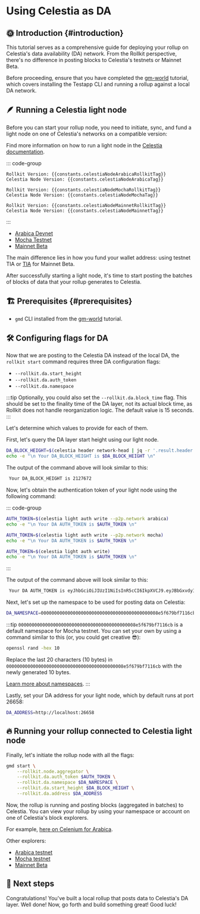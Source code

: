 # Using Celestia as DA

<!-- markdownlint-disable MD033 -->
<script setup>
import constants from '../../.vitepress/constants/constants.js'
</script>

## 🌞 Introduction {#introduction}

This tutorial serves as a comprehensive guide for deploying your rollup on Celestia's data availability (DA) network. From the Rollkit perspective, there's no difference in posting blocks to Celestia's testnets or Mainnet Beta.

Before proceeding, ensure that you have completed the [gm-world](/tutorials/gm-world) tutorial, which covers installing the Testapp CLI and running a rollup against a local DA network.

## 🪶 Running a Celestia light node

Before you can start your rollup node, you need to initiate, sync, and fund a light node on one of Celestia's networks on a compatible version:

Find more information on how to run a light node in the [Celestia documentation](https://celestia.org/run-a-light-node/#start-up-a-node).

::: code-group

```sh-vue [Arabica]
Rollkit Version: {{constants.celestiaNodeArabicaRollkitTag}}
Celestia Node Version: {{constants.celestiaNodeArabicaTag}}
```

```sh-vue [Mocha]
Rollkit Version: {{constants.celestiaNodeMochaRollkitTag}}
Celestia Node Version: {{constants.celestiaNodeMochaTag}}
```

```sh-vue [Mainnet]
Rollkit Version: {{constants.celestiaNodeMainnetRollkitTag}}
Celestia Node Version: {{constants.celestiaNodeMainnetTag}}
```

:::

- [Arabica Devnet](https://docs.celestia.org/nodes/arabica-devnet)
- [Mocha Testnet](https://docs.celestia.org/nodes/mocha-testnet)
- [Mainnet Beta](https://docs.celestia.org/nodes/mainnet)

The main difference lies in how you fund your wallet address: using testnet TIA or [TIA](https://docs.celestia.org/learn/tia#overview-of-tia) for Mainnet Beta.

After successfully starting a light node, it's time to start posting the batches of blocks of data that your rollup generates to Celestia.

## 🏗️ Prerequisites {#prerequisites}

- `gmd` CLI installed from the [gm-world](/tutorials/gm-world) tutorial.

## 🛠️ Configuring flags for DA

Now that we are posting to the Celestia DA instead of the local DA, the `rollkit start` command requires three DA configuration flags:

- `--rollkit.da.start_height`
- `--rollkit.da.auth_token`
- `--rollkit.da.namespace`

:::tip
Optionally, you could also set the `--rollkit.da.block_time` flag. This should be set to the finality time of the DA layer, not its actual block time, as Rollkit does not handle reorganization logic. The default value is 15 seconds.
:::

Let's determine which values to provide for each of them.

First, let's query the DA layer start height using our light node.

```bash
DA_BLOCK_HEIGHT=$(celestia header network-head | jq -r '.result.header.height')
echo -e "\n Your DA_BLOCK_HEIGHT is $DA_BLOCK_HEIGHT \n"
```

The output of the command above will look similar to this:

```bash
 Your DA_BLOCK_HEIGHT is 2127672
```

Now, let's obtain the authentication token of your light node using the following command:

::: code-group

```bash [Arabica Devnet]
AUTH_TOKEN=$(celestia light auth write --p2p.network arabica)
echo -e "\n Your DA AUTH_TOKEN is $AUTH_TOKEN \n"
```

```bash [Mocha Testnet]
AUTH_TOKEN=$(celestia light auth write --p2p.network mocha)
echo -e "\n Your DA AUTH_TOKEN is $AUTH_TOKEN \n"
```

```bash [Mainnet Beta]
AUTH_TOKEN=$(celestia light auth write)
echo -e "\n Your DA AUTH_TOKEN is $AUTH_TOKEN \n"
```

:::

The output of the command above will look similar to this:

```bash
 Your DA AUTH_TOKEN is eyJhbGciOiJIUzI1NiIsInR5cCI6IkpXVCJ9.eyJBbGxvdyI6WyJwdWJsaWMiLCJyZWFkIiwid3JpdGUiXX0.cSrJjpfUdTNFtzGho69V0D_8kyECn9Mzv8ghJSpKRDE
```

Next, let's set up the namespace to be used for posting data on Celestia:

```bash
DA_NAMESPACE=00000000000000000000000000000000000000000008e5f679bf7116cb
```

:::tip
`00000000000000000000000000000000000000000008e5f679bf7116cb` is a default namespace for Mocha testnet. You can set your own by using a command similar to this (or, you could get creative 😎):

```bash
openssl rand -hex 10
```

Replace the last 20 characters (10 bytes) in `00000000000000000000000000000000000000000008e5f679bf7116cb` with the newly generated 10 bytes.

[Learn more about namespaces](https://docs.celestia.org/developers/node-tutorial#namespaces).
:::

Lastly, set your DA address for your light node, which by default runs at
port 26658:

```bash
DA_ADDRESS=http://localhost:26658
```

## 🔥 Running your rollup connected to Celestia light node

Finally, let's initiate the rollup node with all the flags:

```bash
gmd start \
    --rollkit.node.aggregator \
    --rollkit.da.auth_token $AUTH_TOKEN \
    --rollkit.da.namespace $DA_NAMESPACE \
    --rollkit.da.start_height $DA_BLOCK_HEIGHT \
    --rollkit.da.address $DA_ADDRESS
```

Now, the rollup is running and posting blocks (aggregated in batches) to Celestia. You can view your rollup by using your namespace or account on one of Celestia's block explorers.

For example, [here on Celenium for Arabica](https://arabica.celenium.io/).

Other explorers:

- [Arabica testnet](https://docs.celestia.org/nodes/arabica-testnet#explorers)
- [Mocha testnet](https://docs.celestia.org/nodes/mocha-testnet#explorers)
- [Mainnet Beta](https://docs.celestia.org/nodes/mainnet#explorers)

## 🎉 Next steps

Congratulations! You've built a local rollup that posts data to Celestia's DA layer. Well done! Now, go forth and build something great! Good luck!
